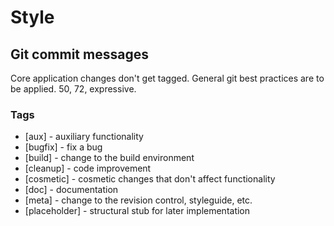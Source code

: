 Style
=====

Git commit messages
-------------------

Core application changes don't get tagged. General git best practices are to be
applied. 50, 72, expressive.

### Tags

- [aux] - auxiliary functionality
- [bugfix] - fix a bug
- [build] - change to the build environment
- [cleanup] - code improvement
- [cosmetic] - cosmetic changes that don't affect functionality
- [doc] - documentation
- [meta] - change to the revision control, styleguide, etc.
- [placeholder] - structural stub for later implementation


